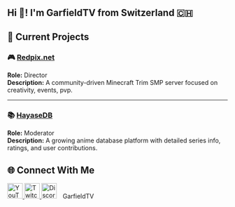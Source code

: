 <h2 align="left">Hi 👋! I'm GarfieldTV from Switzerland 🇨🇭</h2>


## 🚧 Current Projects

### 🎮 [Redpix.net](https://discord.gg/redpix)
**Role:** Director  
**Description:** A community-driven Minecraft Trim SMP server focused on creativity, events, pvp.

---

### 📚 [HayaseDB](https://hayasedb.com/)
**Role:** Moderator  
**Description:** A growing anime database platform with detailed series info, ratings, and user contributions.


## 🌐 Connect With Me

<div align="left">
  <a href="https://www.youtube.com/@TheGarfieldTV" target="_blank">
    <img src="https://img.shields.io/static/v1?message=YouTube&logo=youtube&label=&color=FF0000&logoColor=white&labelColor=&style=for-the-badge" height="35" alt="YouTube" />
  </a>
  
  <a href="https://www.twitch.tv/garfieldtv_live" target="_blank">
    <img src="https://img.shields.io/static/v1?message=Twitch&logo=twitch&label=&color=9146FF&logoColor=white&labelColor=&style=for-the-badge" height="35" alt="Twitch" />
  </a>

  <img src="https://img.shields.io/static/v1?message=Discord&logo=discord&label=&color=7289DA&logoColor=white&labelColor=&style=for-the-badge" height="35" alt="Discord" title="Discord: GarfieldTV#1234" />
  <span style="margin-left: 10px; font-size: 14px;">GarfieldTV</span>
</div>


<br clear="both">
